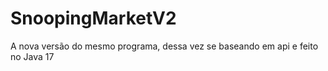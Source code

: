 # SnoopingMarketV2
A nova versão do mesmo programa, dessa vez se baseando em api e feito no Java 17
